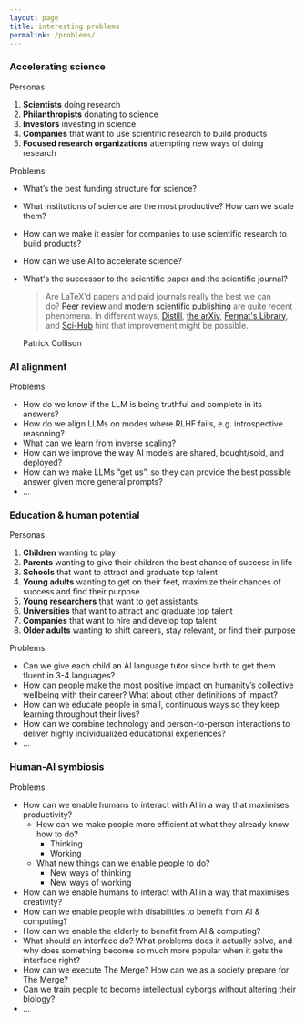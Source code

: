 ```yaml
---
layout: page
title: interesting problems
permalink: /problems/
---
```


### **Accelerating science**

Personas

1. **Scientists** doing research
2. **Philanthropists** donating to science
3. **Investors** investing in science
4. **Companies** that want to use scientific research to build products
5. **Focused research organizations** attempting new ways of doing research

Problems

- What’s the best funding structure for science?
- What institutions of science are the most productive? How can we scale them?
- How can we make it easier for companies to use scientific research to build products?
- How can we use AI to accelerate science?
- What's the successor to the scientific paper and the scientific journal?
    
    > Are LaTeX'd papers and paid journals really the best we can do? [Peer review](https://www.timeshighereducation.com/features/peer-review-not-old-you-might-think) and [modern scientific publishing](https://www.theguardian.com/science/2017/jun/27/profitable-business-scientific-publishing-bad-for-science) are quite recent phenomena. In different ways, [Distill](https://distill.pub/2017/ctc/), [the arXiv](https://arxiv.org/), [Fermat's Library](http://fermatslibrary.com/), and [Sci-Hub](https://scihub22266oqcxt.onion.link/) hint that improvement might be possible.
    > 
    
    Patrick Collison

### **AI alignment**

Problems
- How do we know if the LLM is being truthful and complete in its answers?
- How do we align LLMs on modes where RLHF fails, e.g. introspective reasoning?
- What can we learn from inverse scaling?
- How can we improve the way AI models are shared, bought/sold, and deployed?
- How can we make LLMs “get us”, so they can provide the best possible answer given more general prompts?
- ...

### **Education & human potential**

Personas

1. **Children** wanting to play
2. **Parents** wanting to give their children the best chance of success in life
4. **Schools** that want to attract and graduate top talent
5. **Young adults** wanting to get on their feet, maximize their chances of success and find their purpose
6. **Young researchers** that want to get assistants
8. **Universities** that want to attract and graduate top talent
10. **Companies** that want to hire and develop top talent
11. **Older adults** wanting to shift careers, stay relevant, or find their purpose

Problems

- Can we give each child an AI language tutor since birth to get them fluent in 3-4 languages?
- How can people make the most positive impact on humanity’s collective wellbeing with their career? What about other definitions of impact?
- How can we educate people in small, continuous ways so they keep learning throughout their lives?
- How can we combine technology and person-to-person interactions to deliver highly individualized educational experiences?
- ...

### **Human-AI symbiosis**

Problems
- How can we enable humans to interact with AI in a way that maximises productivity?
    - How can we make people more efficient at what they already know how to do?
        - Thinking
        - Working
    - What new things can we enable people to do?
        - New ways of thinking
        - New ways of working
- How can we enable humans to interact with AI in a way that maximises creativity?
- How can we enable people with disabilities to benefit from AI & computing?
- How can we enable the elderly to benefit from AI & computing?
- What should an interface do? What problems does it actually solve, and why does something become so much more popular when it gets the interface right?
- How can we execute The Merge? How can we as a society prepare for The Merge?
- Can we train people to become intellectual cyborgs without altering their biology?
- ...